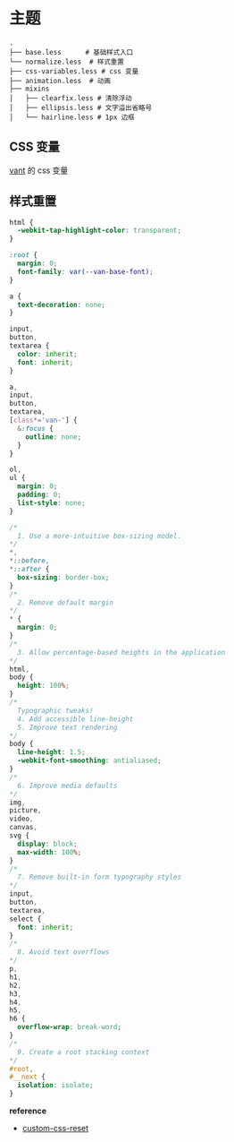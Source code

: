 # 主题

```
.
├── base.less      # 基础样式入口
└── normalize.less  # 样式重置
├── css-variables.less # css 变量
├── animation.less  # 动画
├── mixins
│   ├── clearfix.less # 清除浮动
│   ├── ellipsis.less # 文字溢出省略号
│   └── hairline.less # 1px 边框
```

## CSS 变量

[vant](https://github.com/youzan/vant/blob/17a65c147162be4fe4a475b450c462d61c4879d5/packages/vant/src/style/css-variables.less) 的 css 变量


## 样式重置

```css
html {
  -webkit-tap-highlight-color: transparent;
}

:root {
  margin: 0;
  font-family: var(--van-base-font);
}

a {
  text-decoration: none;
}

input,
button,
textarea {
  color: inherit;
  font: inherit;
}

a,
input,
button,
textarea,
[class*='van-'] {
  &:focus {
    outline: none;
  }
}

ol,
ul {
  margin: 0;
  padding: 0;
  list-style: none;
}
```

```css
/*
  1. Use a more-intuitive box-sizing model.
*/
*,
*::before,
*::after {
  box-sizing: border-box;
}
/*
  2. Remove default margin
*/
* {
  margin: 0;
}
/*
  3. Allow percentage-based heights in the application
*/
html,
body {
  height: 100%;
}
/*
  Typographic tweaks!
  4. Add accessible line-height
  5. Improve text rendering
*/
body {
  line-height: 1.5;
  -webkit-font-smoothing: antialiased;
}
/*
  6. Improve media defaults
*/
img,
picture,
video,
canvas,
svg {
  display: block;
  max-width: 100%;
}
/*
  7. Remove built-in form typography styles
*/
input,
button,
textarea,
select {
  font: inherit;
}
/*
  8. Avoid text overflows
*/
p,
h1,
h2,
h3,
h4,
h5,
h6 {
  overflow-wrap: break-word;
}
/*
  9. Create a root stacking context
*/
#root,
#__next {
  isolation: isolate;
}
```

**reference**

- [custom-css-reset](https://www.joshwcomeau.com/css/custom-css-reset/)
